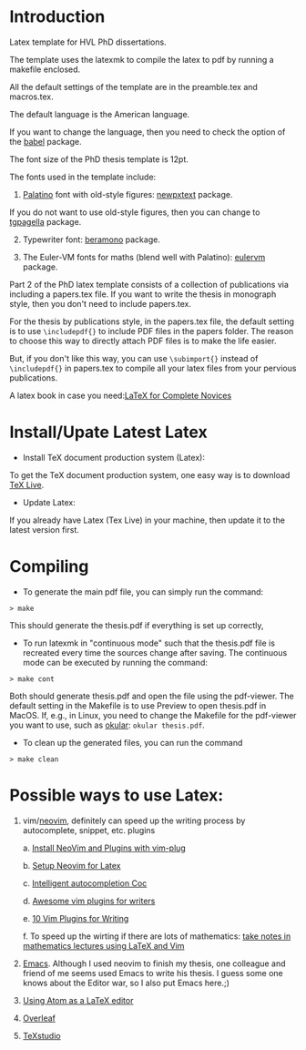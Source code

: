 Introduction
============

Latex template for HVL PhD dissertations.

The template uses the latexmk to compile the latex to pdf by running a makefile enclosed.

All the default settings of the template are in the preamble.tex and macros.tex.

The default language is the American language. 

If you want to change the language, then you need to check the option of the [babel](https://ctan.org/pkg/babel?lang=en) package.

The font size of the PhD thesis template is 12pt.

The fonts used in the template include:
1. [Palatino](https://en.wikipedia.org/wiki/Palatino#Palatino) font with old-style figures: [newpxtext](https://ctan.org/pkg/newpx?lang=en) package.

If you do not want to use old-style figures, then you can change to [tgpagella](https://tug.org/FontCatalogue/texgyrepagella/) package.

2. Typewriter font: [beramono](https://tug.org/FontCatalogue/beramono/) package.

3. The Euler-VM fonts for maths (blend well with Palatino): [eulervm](http://ftp.riken.jp/tex-archive/fonts/eulervm/doc/latex/eulervm/eulervm.pdf) package. 

Part 2 of the PhD latex template consists of a collection of publications via including
a papers.tex file. If you want to write the thesis in monograph style, then you
don't need to include papers.tex.

For the thesis by publications style, in the papers.tex file, the default
setting is to use ``` \includepdf{} ``` to include PDF files in the papers folder.
The reason to choose this way to directly attach PDF files is to make the life
easier.

But, if you don't like this way, you can use ``` \subimport{} ``` instead of 
``` \includepdf{} ``` in papers.tex to compile all your latex files from your pervious publications.


A latex book in case you need:[LaTeX for Complete Novices](https://www.dickimaw-books.com/latex/novices/index.html)

Install/Upate Latest Latex
========
* Install TeX document production system (Latex):

To get the TeX document production system, one easy way is to download [TeX Live](https://www.tug.org/texlive/).

* Update Latex:

If you already have Latex (Tex Live) in your machine, then update it to the latest version first.

Compiling
=========

* To generate the main pdf file, you can simply run the command:

`> make`

This should generate the thesis.pdf if everything is set up correctly, 

* To run latexmk in "continuous mode" such that the thesis.pdf file
is recreated every time the sources change after saving. 
The continuous mode can be executed by running the command:

`> make cont`

Both should generate thesis.pdf and open the file using the pdf-viewer.
The default setting in the Makefile is to use Preview to open thesis.pdf in
MacOS.
If, e.g., in Linux, you need to change the Makefile for the pdf-viewer you want
to use, such as [okular](https://okular.kde.org/): `okular thesis.pdf`.

* To clean up the generated files, you can run the command

`> make clean`


Possible ways to use Latex: 
=========

1. vim/[neovim](https://neovim.io/), definitely can speed up the writing process by autocomplete, snippet, etc. plugins 

      a. [Install NeoVim and Plugins with vim-plug](https://www.linode.com/docs/tools-reference/tools/how-to-install-neovim-and-plugins-with-vim-plug/)
  
      b. [Setup Neovim for Latex](https://yufanlu.net/2018/09/03/neovim-latex/)

      c. [Intelligent autocompletion Coc](https://github.com/neoclide/coc.nvim)
  
      d. [Awesome vim plugins for writers](https://opensource.com/article/17/2/vim-plugins-writers)
  
      e. [10 Vim Plugins for Writing](https://dev.to/tomfern/10-vim-plugins-for-writing-2k66)

      f. To speed up the wirting if there are lots of mathematics: [take notes in mathematics lectures using LaTeX and Vim](https://castel.dev/post/lecture-notes-1/)

2. [Emacs](https://www.gnu.org/software/emacs/). Although I used neovim to finish my thesis, one colleague and friend of me seems used Emacs to write his thesis. I guess some one knows about the Editor war, so I also put Emacs here.;)

3. [Using Atom as a LaTeX editor](https://medium.com/@lucasrebscher/using-atom-as-a-latex-editor-93756de3d726)

4. [Overleaf](https://www.overleaf.com/)

5. [TeXstudio](https://www.texstudio.org/)
